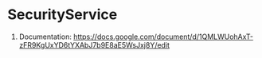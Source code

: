 # SecurityService
1. Documentation: https://docs.google.com/document/d/1QMLWUohAxT-zFR9KgUxYD6tYXAbJ7b9E8aE5WsJxj8Y/edit
